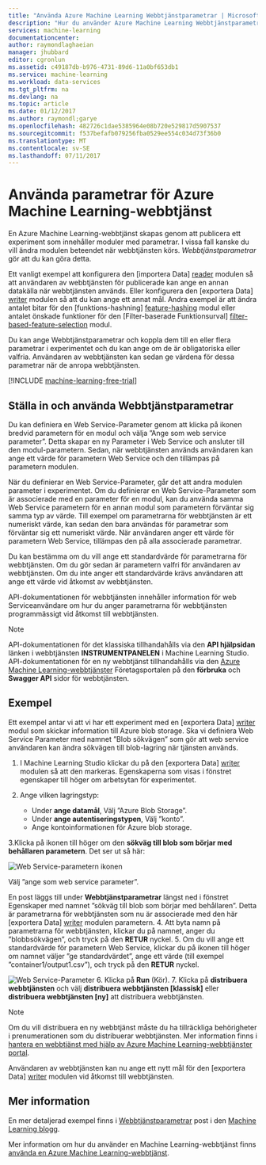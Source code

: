 ```yaml
---
title: "Använda Azure Machine Learning Webbtjänstparametrar | Microsoft Docs"
description: "Hur du använder Azure Machine Learning Webbtjänstparametrar för att ändra funktionssättet för din modell vid åtkomst av webbtjänsten."
services: machine-learning
documentationcenter: 
author: raymondlaghaeian
manager: jhubbard
editor: cgronlun
ms.assetid: c49187db-b976-4731-89d6-11a0bf653db1
ms.service: machine-learning
ms.workload: data-services
ms.tgt_pltfrm: na
ms.devlang: na
ms.topic: article
ms.date: 01/12/2017
ms.author: raymondl;garye
ms.openlocfilehash: 482726c1dae5385964e08b720e529817d5907537
ms.sourcegitcommit: f537befafb079256fba0529ee554c034d73f36b0
ms.translationtype: MT
ms.contentlocale: sv-SE
ms.lasthandoff: 07/11/2017
---
```

# <a name="use-azure-machine-learning-web-service-parameters"></a>Använda parametrar för Azure Machine Learning-webbtjänst
En Azure Machine Learning-webbtjänst skapas genom att publicera ett experiment som innehåller moduler med parametrar. I vissa fall kanske du vill ändra modulen beteendet när webbtjänsten körs. *Webbtjänstparametrar* gör att du kan göra detta. 

Ett vanligt exempel att konfigurera den [importera Data] [ reader] modulen så att användaren av webbtjänsten för publicerade kan ange en annan datakälla när webbtjänsten används. Eller konfigurera den [exportera Data] [ writer] modulen så att du kan ange ett annat mål. Andra exempel är att ändra antalet bitar för den [funktions-hashning] [ feature-hashing] modul eller antalet önskade funktioner för den [Filter-baserade Funktionsurval] [ filter-based-feature-selection] modul. 

Du kan ange Webbtjänstparametrar och koppla dem till en eller flera parametrar i experimentet och du kan ange om de är obligatoriska eller valfria. Användaren av webbtjänsten kan sedan ge värdena för dessa parametrar när de anropa webbtjänsten. 

[!INCLUDE [machine-learning-free-trial](../../includes/machine-learning-free-trial.md)]

## <a name="how-to-set-and-use-web-service-parameters"></a>Ställa in och använda Webbtjänstparametrar
Du kan definiera en Web Service-Parameter genom att klicka på ikonen bredvid parametern för en modul och välja ”Ange som web service parameter”. Detta skapar en ny Parameter i Web Service och ansluter till den modul-parametern. Sedan, när webbtjänsten används användaren kan ange ett värde för parametern Web Service och den tillämpas på parametern modulen.

När du definierar en Web Service-Parameter, går det att andra modulen parameter i experimentet. Om du definierar en Web Service-Parameter som är associerade med en parameter för en modul, kan du använda samma Web Service parametern för en annan modul som parametern förväntar sig samma typ av värde. Till exempel om parametrarna för webbtjänsten är ett numeriskt värde, kan sedan den bara användas för parametrar som förväntar sig ett numeriskt värde. När användaren anger ett värde för parametern Web Service, tillämpas den på alla associerade parametrar.

Du kan bestämma om du vill ange ett standardvärde för parametrarna för webbtjänsten. Om du gör sedan är parametern valfri för användaren av webbtjänsten. Om du inte anger ett standardvärde krävs användaren att ange ett värde vid åtkomst av webbtjänsten.

API-dokumentationen för webbtjänsten innehåller information för web Serviceanvändare om hur du anger parametrarna för webbtjänsten programmässigt vid åtkomst till webbtjänsten.

> [!NOTE]
> API-dokumentationen för det klassiska tillhandahålls via den **API hjälpsidan** länken i webbtjänsten **INSTRUMENTPANELEN** i Machine Learning Studio. API-dokumentationen för en ny webbtjänst tillhandahålls via den [Azure Machine Learning-webbtjänster](https://services.azureml.net/Quickstart) Företagsportalen på den **förbruka** och **Swagger API** sidor för webbtjänsten.
> 
> 

## <a name="example"></a>Exempel
Ett exempel antar vi att vi har ett experiment med en [exportera Data] [ writer] modul som skickar information till Azure blob storage. Ska vi definiera Web Service Parameter med namnet ”Blob sökvägen” som gör att web service användaren kan ändra sökvägen till blob-lagring när tjänsten används.

1. I Machine Learning Studio klickar du på den [exportera Data] [ writer] modulen så att den markeras. Egenskaperna som visas i fönstret egenskaper till höger om arbetsytan för experimentet.
2. Ange vilken lagringstyp:
   
   * Under **ange datamål**, Välj ”Azure Blob Storage”.
   * Under **ange autentiseringstypen**, Välj ”konto”.
   * Ange kontoinformationen för Azure blob storage. 
     <p />
3.Klicka på ikonen till höger om den **sökväg till blob som börjar med behållaren parametern**. Det ser ut så här:
   
   ![Web Service-parametern ikonen][icon]
   
   Välj ”ange som web service parameter”.
   
   En post läggs till under **Webbtjänstparametrar** längst ned i fönstret Egenskaper med namnet ”sökväg till blob som börjar med behållaren”. Detta är parametrarna för webbtjänsten som nu är associerade med den här [exportera Data] [ writer] modulen parametern.
4. Att byta namn på parametrarna för webbtjänsten, klickar du på namnet, anger du ”blobbsökvägen”, och tryck på den **RETUR** nyckel. 
5. Om du vill ange ett standardvärde för parametern Web Service, klickar du på ikonen till höger om namnet väljer ”ge standardvärdet”, ange ett värde (till exempel ”container1/output1.csv”), och tryck på den **RETUR** nyckel.
   
   ![Web Service-Parameter][parameter]
6. Klicka på **Run** (Kör). 
7. Klicka på **distribuera webbtjänsten** och välj **distribuera webbtjänsten [klassisk]** eller **distribuera webbtjänsten [ny]** att distribuera webbtjänsten.

> [!NOTE] 
> Om du vill distribuera en ny webbtjänst måste du ha tillräckliga behörigheter i prenumerationen som du distribuerar webbtjänsten. Mer information finns i [hantera en webbtjänst med hjälp av Azure Machine Learning-webbtjänster portal](machine-learning-manage-new-webservice.md). 

Användaren av webbtjänsten kan nu ange ett nytt mål för den [exportera Data] [ writer] modulen vid åtkomst till webbtjänsten.

## <a name="more-information"></a>Mer information
En mer detaljerad exempel finns i [Webbtjänstparametrar](http://blogs.technet.com/b/machinelearning/archive/2014/11/25/azureml-web-service-parameters.aspx) post i den [Machine Learning blogg](http://blogs.technet.com/b/machinelearning/archive/2014/11/25/azureml-web-service-parameters.aspx).

Mer information om hur du använder en Machine Learning-webbtjänst finns [använda en Azure Machine Learning-webbtjänst](machine-learning-consume-web-services.md).

<!-- Images -->
[icon]: ./media/machine-learning-web-service-parameters/icon.png
[parameter]: ./media/machine-learning-web-service-parameters/parameter.png


<!-- Module References -->
[feature-hashing]: https://msdn.microsoft.com/library/azure/c9a82660-2d9c-411d-8122-4d9e0b3ce92a/
[filter-based-feature-selection]: https://msdn.microsoft.com/library/azure/918b356b-045c-412b-aa12-94a1d2dad90f/
[reader]: https://msdn.microsoft.com/library/azure/4e1b0fe6-aded-4b3f-a36f-39b8862b9004/
[writer]: https://msdn.microsoft.com/library/azure/7a391181-b6a7-4ad4-b82d-e419c0d6522c/


